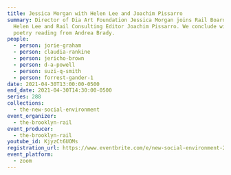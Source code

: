 ```yaml
---
title: Jessica Morgan with Helen Lee and Joachim Pissarro
summary: Director of Dia Art Foundation Jessica Morgan joins Rail Board Member
  Helen Lee and Rail Consulting Editor Joachim Pissarro. We conclude with a
  poetry reading from Andrea Brady.
people:
  - person: jorie-graham
  - person: claudia-rankine
  - person: jericho-brown
  - person: d-a-powell
  - person: suzi-q-smith
  - person: forrest-gander-1
date: 2021-04-30T13:00:00-0500
end_date: 2021-04-30T14:30:00-0500
series: 288
collections:
  - the-new-social-environment
event_organizer:
  - the-brooklyn-rail
event_producer:
  - the-brooklyn-rail
youtube_id: KjyzCt6UOMs
registration_url: https://www.eventbrite.com/e/new-social-environment-288-jessica-morgan-tickets-151863829803
event_platform:
  - zoom
---
```

